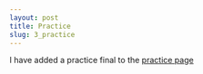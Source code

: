 ```yaml
---
layout: post
title: Practice
slug: 3_practice
---
```


I have added a practice final to the [practice page](/practice.html)
